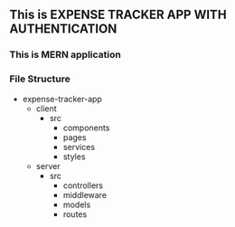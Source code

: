 ## This is EXPENSE TRACKER APP WITH AUTHENTICATION

### This is MERN application

### File Structure

- expense-tracker-app
  - client
    - src
      - components
      - pages
      - services
      - styles
  - server
    - src
      - controllers
      - middleware
      - models
      - routes
